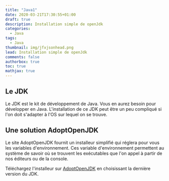 ```yaml
---
title: "Java1"
date: 2020-03-21T17:30:55+01:00
draft: true
description: Installation simple de openJdk
categories:
  - Java
tags:
  - Java
thumbnail: img/jfxjsonhead.png
lead: Installation simple de openJdk
comments: false
authorbox: true
toc: true
mathjax: true
---
```


## Le JDK

Le JDK est le kit de développement de Java. Vous en aurez besoin pour développer en Java.
L'installation de ce JDK peut être un peu compliqué si l'on doit s'adapter à l'OS sur lequel on se trouve.

## Une solution AdoptOpenJDK

Le site AdoptOpenJDK fournit un installeur simplifié qui réglera pour vous les variables d'environnement. Ces variable d'environnement permettent au système de savoir où se trouvent les exécutables que l'on appel à partir de nos éditeurs ou de la console.

Téléchargez l'installeur sur [AdoptOpenJDK](https://adoptopenjdk.net/?variant=openjdk14&jvmVariant=hotspot)
 en choisissant la dernière version du JDK.

